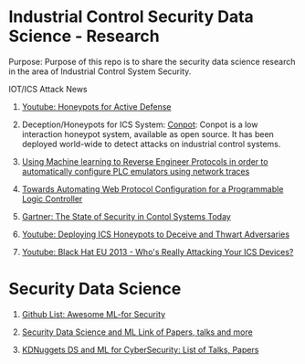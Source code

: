 # Industrial Control Security Data Science - Research 
Purpose:  Purpose of this repo is to share the security data science research in the area of Industrial Control System Security.  
 
 IOT/ICS Attack News
1. [Youtube: Honeypots for Active Defense](https://www.youtube.com/watch?v=FTlvWLd-M2c)
 
 
2. Deception/Honeypots for ICS System: [Conpot](http://conpot.org/): Conpot is a low interaction honeypot system, available as open source. It has been deployed world-wide to detect attacks on industrial control systems.  

3. [Using Machine learning to Reverse Engineer Protocols in order to automatically configure PLC emulators using network traces](http://oai.dtic.mil/oai/oai?verb=getRecord&metadataPrefix=html&identifier=ADA620212)

4. [Towards Automating Web Protocol Configuration for a Programmable Logic Controller](www.dtic.mil/cgi-bin/GetTRDoc?AD=ADA602990) 

5. [Gartner: The State of Security in Contol Systems Today](https://www.sans.org/reading-room/whitepapers/analyst/state-security-control-systems-today-36042)

6. [Youtube: Deploying ICS Honeypots to Deceive and Thwart Adversaries](https://www.youtube.com/watch?v=43IMRroL1tA)

7. [Youtube: Black Hat EU 2013 - Who's Really Attacking Your ICS Devices?](https://www.youtube.com/watch?v=qF1DjrkzaB4)


# Security Data Science

1. [Github List: Awesome ML-for Security](https://github.com/jivoi/awesome-ml-for-cybersecurity) 

2. [Security Data Science and ML Link of Papers, talks and more](http://www.covert.io/the-definitive-security-datascience-and-machinelearning-guide/)

3. [KDNuggets DS and ML for CyberSecurity: List of Talks, Papers](http://www.kdnuggets.com/2017/01/machine-learning-cyber-security.html)
